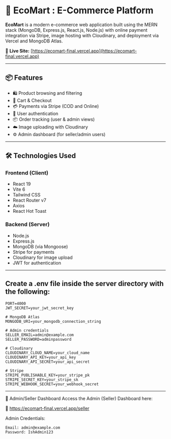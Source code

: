 # 🛒 EcoMart : E-Commerce Platform

**EcoMart** is a modern e-commerce web application built using the MERN stack (MongoDB, Express.js, React.js, Node.js) with online payment integration via Stripe, image hosting with Cloudinary, and deployment via Vercel and MongoDB Atlas.

🔗 **Live Site:** [https://ecomart-final.vercel.app](https://ecomart-final.vercel.app)

---

## 📦 Features

- 🛍️ Product browsing and filtering
- 🧾 Cart & Checkout
- 💳 Payments via Stripe (COD and Online)
- 👤 User authentication
- 📦 Order tracking (user & admin views)
- ☁️ Image uploading with Cloudinary
- ⚙️ Admin dashboard (for seller/admin users)

---

## 🛠️ Technologies Used

### Frontend (Client)
- React 19
- Vite 6
- Tailwind CSS
- React Router v7
- Axios
- React Hot Toast

### Backend (Server)
- Node.js
- Express.js
- MongoDB (via Mongoose)
- Stripe for payments
- Cloudinary for image upload
- JWT for authentication

---
## Create a .env file inside the server directory with the following:
```
PORT=4000
JWT_SECRET=your_jwt_secret_key

# MongoDB Atlas
MONGODB_URI=your_mongodb_connection_string

# Admin credentials
SELLER_EMAIL=admin@example.com
SELLER_PASSWORD=adminpassword

# Cloudinary
CLOUDINARY_CLOUD_NAME=your_cloud_name
CLOUDINARY_API_KEY=your_api_key
CLOUDINARY_API_SECRET=your_api_secret

# Stripe
STRIPE_PUBLISHABLE_KEY=your_stripe_pk
STRIPE_SECRET_KEY=your_stripe_sk
STRIPE_WEBHOOK_SECRET=your_webhook_secret
```
---
🔐 Admin/Seller Dashboard
  Access the Admin (Seller) Dashboard here:
  
🔗 https://ecomart-final.vercel.app/seller

Admin Credentials:
```
Email: admin@example.com  
Password: IshAdmin123

